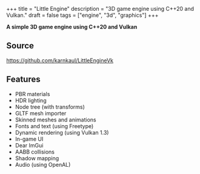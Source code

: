+++
title = "Little Engine"
description = "3D game engine using C++20 and Vulkan."
draft = false
tags = ["engine", "3d", "graphics"]
+++

**A simple 3D game engine using C++20 and Vulkan**

## Source

https://github.com/karnkaul/LittleEngineVk

## Features

- PBR materials
- HDR lighting
- Node tree (with transforms)
- GLTF mesh importer
- Skinned meshes and animations
- Fonts and text (using Freetype)
- Dynamic rendering (using Vulkan 1.3)
- In-game UI
- Dear ImGui
- AABB collisions
- Shadow mapping
- Audio (using OpenAL)

